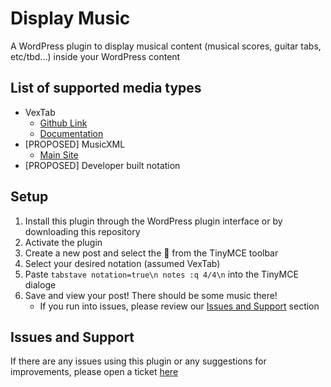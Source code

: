 # Display Music

A WordPress plugin to display musical content (musical scores, guitar tabs, etc/tbd...) inside your WordPress content

## List of supported media types

* VexTab
  * [Github Link](https://github.com/0xfe/vextab)
  * [Documentation](http://www.vexflow.com/vextab/tutorial.html)
* [PROPOSED] MusicXML
  * [Main Site](http://www.musicxml.com/)
* [PROPOSED] Developer built notation

## Setup
1. Install this plugin through the WordPress plugin interface or by downloading this repository
2. Activate the plugin
3. Create a new post and select the :musical_note: from the TinyMCE toolbar
4. Select your desired notation (assumed VexTab)
5. Paste `tabstave notation=true\n notes :q 4/4\n` into the TinyMCE dialoge
6. Save and view your post! There should be some music there!
   * If you run into issues, please review our [Issues and Support](#issues-and-support) section


## Issues and Support

If there are any issues using this plugin or any suggestions for improvements, please open a ticket [here](https://github.com/fuhton/wp-display-music/issues)



